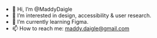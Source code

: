- 👋 Hi, I’m @MaddyDaigle
- 👀 I’m interested in design, accessibility & user research.
- 🌱 I’m currently learning Figma.
- 📫 How to reach me: maddy.daigle@gmail.com

<!---
MaddyDaigle/MaddyDaigle is a ✨ special ✨ repository because its `README.md` (this file) appears on your GitHub profile.
You can click the Preview link to take a look at your changes.
--->
